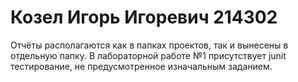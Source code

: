 #  Козел Игорь Игоревич 214302
Отчёты располагаются как в папках проектов, так и вынесены в отдельную папку. В лабораторной работе №1 присутствует junit тестирование, не предусмотренное изначальным заданием.
